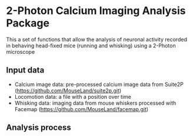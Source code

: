 # 2-Photon Calcium Imaging Analysis Package
This a set of functions that allow the analysis of neuronal activity recorded in behaving head-fixed mice (running and whisking) using a 2-Photon microscope 

## Input data
- Calcium image data: pre-processed calcium image data from Suite2P (https://github.com/MouseLand/suite2p.git)
- Locomotion data: a file with a position over time
- Whisking data: imaging data from mouse whiskers processed with Facemap (https://github.com/MouseLand/facemap.git)

## Analysis process

